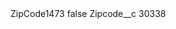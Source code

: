 <?xml version="1.0" encoding="UTF-8"?>
<CustomMetadata xmlns="http://soap.sforce.com/2006/04/metadata" xmlns:xsi="http://www.w3.org/2001/XMLSchema-instance" xmlns:xsd="http://www.w3.org/2001/XMLSchema">
    <label>ZipCode1473</label>
    <protected>false</protected>
    <values>
        <field>Zipcode__c</field>
        <value xsi:type="xsd:string">30338</value>
    </values>
</CustomMetadata>

